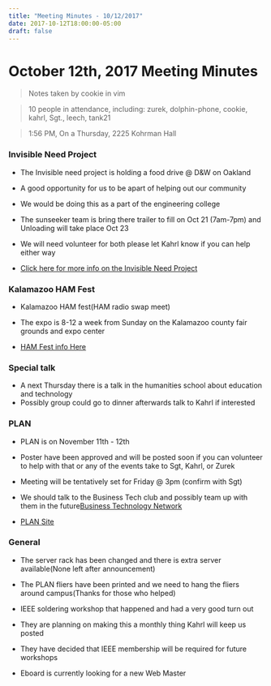 ```yaml
---
title: "Meeting Minutes - 10/12/2017"
date: 2017-10-12T18:00:00-05:00
draft: false
---
```


# October 12th, 2017 Meeting Minutes
> Notes taken by cookie in vim

> 10 people in attendance, including: zurek, dolphin-phone, cookie, kahrl, Sgt., leech, tank21

> 1:56 PM, On a Thursday, 2225 Kohrman Hall

### Invisible Need Project

- The Invisible need project is holding a food drive @ D&W on Oakland

- A good opportunity for us to be apart of helping out our community

- We would be doing this as a part of the engineering college

- The sunseeker team is bring there trailer to fill on Oct 21 (7am-7pm) and Unloading will take place Oct 23

- We will need volunteer for both please let Kahrl know if you can help either way

- [Click here for more info on the Invisible Need Project](http://www.mywmu.com/s/1428/gid2/index.aspx?sid=1428&gid=2&pgid=2030)

### Kalamazoo HAM Fest

- Kalamazoo HAM fest(HAM radio swap meet)

- The expo is 8-12 a week from Sunday on the Kalamazoo county fair grounds and expo center

- [HAM Fest info Here](http://www.kalamazoohamfest.org/)

### Special talk

- A next Thursday there is a talk in the humanities school about education and technology
- Possibly group could go to  dinner afterwards talk to Kahrl if interested

### PLAN

- PLAN is on  November 11th - 12th

- Poster have been approved and  will be posted soon if you can volunteer to help with that or any of the events take to Sgt, Kahrl, or Zurek

- Meeting will be tentatively set for Friday @ 3pm (confirm with Sgt)

- We should talk to the Business Tech club and possibly team up with them in the future[Business Technology Network](https://www.facebook.com/groups/wmubtn/)

- [PLAN Site](https://whatistheplan.com)

### General 

- The server rack has been changed and there is extra server available(None left after announcement)

- The PLAN fliers have been printed and we need to hang the fliers around campus(Thanks for those who helped)

- IEEE soldering workshop that happened and had a very good turn out 

- They are planning on making this a monthly thing Kahrl will keep us posted

- They have decided that IEEE membership will be required for future workshops

- Eboard is currently looking for a new Web Master


